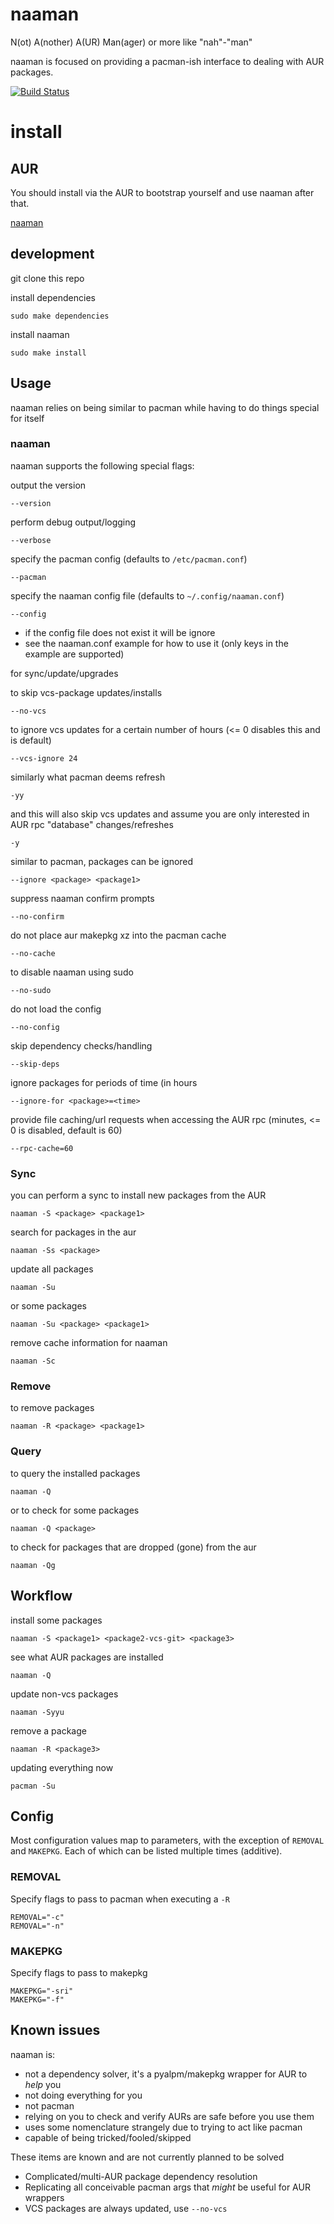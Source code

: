 naaman
===

N(ot) A(nother) A(UR) Man(ager) or more like "nah"-"man"

naaman is focused on providing a pacman-ish interface to dealing with AUR packages.

[![Build Status](https://travis-ci.org/enckse/naaman.svg?branch=master)](https://travis-ci.org/enckse/naaman)

# install

## AUR

You should install via the AUR to bootstrap yourself and use naaman after that.

[naaman](https://aur.archlinux.org/packages/naaman/)

## development

git clone this repo

install dependencies
```
sudo make dependencies
```

install naaman
```
sudo make install
```


## Usage

naaman relies on being similar to pacman while having to do things special for itself

### naaman

naaman supports the following special flags:

output the version
```
--version
```

perform debug output/logging
```
--verbose
```

specify the pacman config (defaults to `/etc/pacman.conf`)
```
--pacman
```

specify the naaman config file (defaults to `~/.config/naaman.conf`)
```
--config
```
* if the config file does not exist it will be ignore
* see the naaman.conf example for how to use it (only keys in the example are supported)

for sync/update/upgrades

to skip vcs-package updates/installs
```
--no-vcs
```

to ignore vcs updates for a certain number of hours (<= 0 disables this and is default)
```
--vcs-ignore 24
```

similarly what pacman deems refresh
```
-yy
```

and this will also skip vcs updates and assume you are only interested in AUR rpc "database" changes/refreshes
```
-y
```

similar to pacman, packages can be ignored
```
--ignore <package> <package1>
```

suppress naaman confirm prompts
```
--no-confirm
```

do not place aur makepkg xz into the pacman cache
```
--no-cache
```

to disable naaman using sudo
```
--no-sudo
```

do not load the config
```
--no-config
```

skip dependency checks/handling
```
--skip-deps
```

ignore packages for periods of time (in hours
```
--ignore-for <package>=<time>
```

provide file caching/url requests when accessing the AUR rpc (minutes, <= 0 is disabled, default is 60)
```
--rpc-cache=60
```

### Sync

you can perform a sync to install new packages from the AUR
```
naaman -S <package> <package1>
```

search for packages in the aur
```
naaman -Ss <package>
```

update all packages
```
naaman -Su
```

or some packages
```
naaman -Su <package> <package1>
```

remove cache information for naaman
```
naaman -Sc
```

### Remove

to remove packages
```
naaman -R <package> <package1>
```

### Query

to query the installed packages
```
naaman -Q
```

or to check for some packages
```
naaman -Q <package>
```

to check for packages that are dropped (gone) from the aur
```
naaman -Qg
```

## Workflow

install some packages
```
naaman -S <package1> <package2-vcs-git> <package3>
```

see what AUR packages are installed
```
naaman -Q
```

update non-vcs packages
```
naaman -Syyu
```

remove a package
```
naaman -R <package3>
```

updating everything now
```
pacman -Su
```

## Config

Most configuration values map to parameters, with the exception of `REMOVAL` and `MAKEPKG`. Each of which can be listed multiple times (additive).

### REMOVAL

Specify flags to pass to pacman when executing a `-R`
```
REMOVAL="-c"
REMOVAL="-n"
```

### MAKEPKG

Specify flags to pass to makepkg
```
MAKEPKG="-sri"
MAKEPKG="-f"
```

## Known issues

naaman is:
* not a dependency solver, it's a pyalpm/makepkg wrapper for AUR to _help_ you
* not doing everything for you
* not pacman
* relying on you to check and verify AURs are safe before you use them
* uses some nomenclature strangely due to trying to act like pacman
* capable of being tricked/fooled/skipped

These items are known and are not currently planned to be solved
* Complicated/multi-AUR package dependency resolution
* Replicating all conceivable pacman args that _might_ be useful for AUR wrappers
* VCS packages are always updated, use `--no-vcs`

